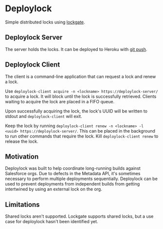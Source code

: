 # Deploylock

Simple distributed locks using [lockgate](https://github.com/werf/lockgate).

## Deploylock Server

The server holds the locks.  It can be deployed to Heroku with [git push](https://devcenter.heroku.com/articles/git).

## Deploylock Client

The client is a command-line application that can request a lock and renew a lock.

Use `deploylock-client acquire -n <lockname> https://deploylock-server/` to acquire a lock.
It will block until the lock is successfully retrieved.  Clients waiting to
acquire the lock are placed in a FIFO queue.

Upon successfully acquiring the lock, the lock's UUID will be written to stdout
and `deploylock-client` will exit.

Keep the lock by running `deploylock-client renew -n <lockname> -l <uuid>
https://deploylock-server/`.  This can be placed in the background to run other
commands that require the lock.  Kill `deploylock-client renew` to release the
lock.

## Motivation

Deploylock was built to help coordinate long-running builds against Salesforce
orgs.  Due to defects in the Metadata API, it's sometimes necessary to perform
multiple deployments sequentially.  Deploylock can be used to prevent
deployments from independent builds from getting intertwined by using an
external lock on the org.

## Limitations

Shared locks aren't supported.  Lockgate supports shared locks, but a use case
for deploylock hasn't been identified yet.
